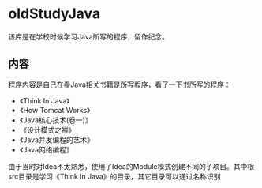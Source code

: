 # oldStudyJava
该库是在学校时候学习Java所写的程序，留作纪念。

## 内容
程序内容是自己在看Java相关书籍是所写程序，看了一下书所写的程序：
* 《Think In Java》
* 《How Tomcat Works》
* 《Java核心技术(卷一)》
* 《设计模式之禅》
* 《Java并发编程的艺术》
* 《Java网络编程》

由于当时对Idea不太熟悉，使用了Idea的Module模式创建不同的子项目。其中根src目录是学习《Think In Java》的目录，其它目录可以通过名称识别

